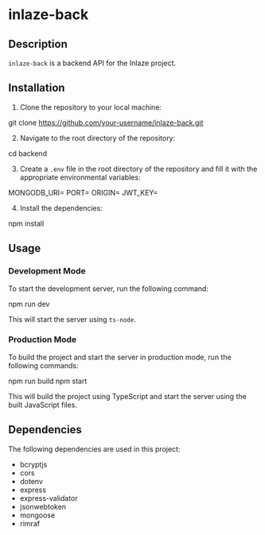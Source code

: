# inlaze-back

## Description

`inlaze-back` is a backend API for the Inlaze project.

## Installation

1. Clone the repository to your local machine:

git clone https://github.com/your-username/inlaze-back.git

2. Navigate to the root directory of the repository:

cd backend

3. Create a `.env` file in the root directory of the repository and fill it with the appropriate environmental variables:

MONGODB_URI=<your MongoDB URI>
PORT=<the port number you want to use>
ORIGIN=<the origin URL for CORS>
JWT_KEY=<your JWT secret key>


4. Install the dependencies:

npm install


## Usage

### Development Mode
To start the development server, run the following command:

npm run dev

This will start the server using `ts-node`.

### Production Mode
To build the project and start the server in production mode, run the following commands:

npm run build
npm start

This will build the project using TypeScript and start the server using the built JavaScript files.

## Dependencies

The following dependencies are used in this project:

- bcryptjs
- cors
- dotenv
- express
- express-validator
- jsonwebtoken
- mongoose
- rimraf
